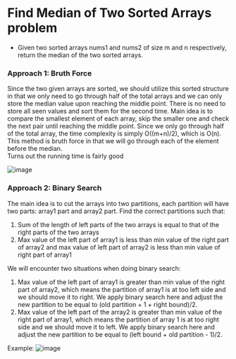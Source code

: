 # Find Median of Two Sorted Arrays problem
* Given two sorted arrays nums1 and nums2 of size m and n respectively, return the median of the two sorted arrays.


### Approach 1: Bruth Force
Since the two given arrays are sorted, we should utilize this sorted structure in that we only need to go through half of the total arrays and we can only store the median value upon reaching the middle point. There is no need to store all seen values and sort them for the second time. Main idea is to compare the smallest element of each array, skip the smaller one and check the next pair until reaching the middle point. Since we only go through half of the total array, the time complexity is simply O((m+n)/2), which is O(n). This method is bruth force in that we will go through each of the element before the median.\
Turns out the running time is fairly good

![image](https://user-images.githubusercontent.com/25105806/117776937-f1af5880-b1f0-11eb-8868-eef6363e7aae.png)


### Approach 2: Binary Search
The main idea is to cut the arrays into two partitions, each partition will have two parts: array1 part and array2 part. Find the correct partitions such that: 
1. Sum of the length of left parts of the two arrays is equal to that of the right parts of the two arrays
2. Max value of the left part of array1 is less than min value of the right part of array2 and max value of left part of array2 is less than min value of right part of array1

We will encounter two situations when doing binary search:
1. Max value of the left part of array1 is greater than min value of the right part of array2, which means the partition of array1 is at too left side and we should move it to right. We apply binary search here and adjust the new partition to be equal to (old partition + 1 + right bound)/2.
2. Max value of the left part of the array2 is greater than min value of the right part of array1, which means the partition of array 1 is at too right side and we should move it to left. We apply binary search here and adjust the new partition to be equal to (left bound + old partition - 1)/2.

Example:
![image](https://user-images.githubusercontent.com/25105806/117905246-bc097e80-b287-11eb-8b0d-c1fdbcf3e072.png)

